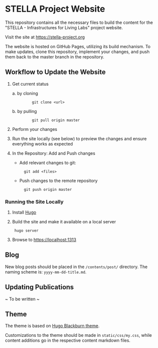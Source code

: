 # STELLA Project Website

This repository contains all the necessary files to build the content for the "STELLA - Infrastructures for Living Labs" project website. 


Visit the site at https://stella-project.org


The website is hosted on GitHub Pages, utilizing its build mechanism. To make updates, clone this repository, implement your changes, and push them back to the master branch in the repository.

## Workflow to Update the Website

1. Get current status

     a. by cloning
        
                git clone <url>
                
     b. by pulling 
        
                git pull origin master

1. Perform your changes

1. Run the site locally (see below) to preview the changes and ensure everything works as expected

1. In the Repository: Add and Push changes
    + Add relevant changes to git:

            git add <files>
        
    + Push changes to the remote repository

            git push origin master

### Running the Site Locally


1. Install [Hugo](https://gohugo.io/installation/)


1. Build the site and make it available on a local server

        hugo server

1. Browse to [https://localhost:1313](http://localhost:1313)

## Blog

New blog posts should be placed in the `/contents/post/` directory. The naming scheme is: `yyyy-mm-dd-title.md`.


        
## Updating Publications

~ To be written ~

## Theme

The theme is based on [Hugo Blackburn theme](https://github.com/yoshiharuyamashita/blackburn).


Customizations to the theme should be made in `static/css/my.css`, while content additions go in the respective content markdown files.